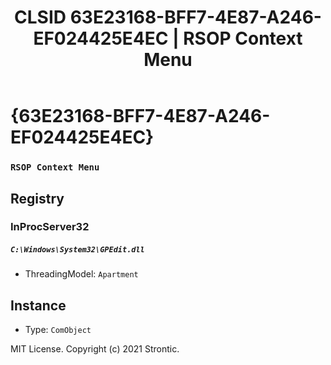 ﻿---
title: "CLSID 63E23168-BFF7-4E87-A246-EF024425E4EC | RSOP Context Menu"
excerpt: What is COM-Object CLSID 63E23168-BFF7-4E87-A246-EF024425E4EC?
---

# {63E23168-BFF7-4E87-A246-EF024425E4EC}

### `RSOP Context Menu`

## Registry


### InProcServer32

##### `C:\Windows\System32\GPEdit.dll`
* ThreadingModel: `Apartment`

## Instance

* Type: `ComObject`

MIT License. Copyright (c) 2021 Strontic.


